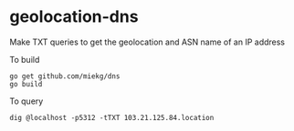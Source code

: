 # geolocation-dns

Make TXT queries to get the geolocation and ASN name of an IP address

To build
```
go get github.com/miekg/dns
go build
```

To query
```
dig @localhost -p5312 -tTXT 103.21.125.84.location
```
